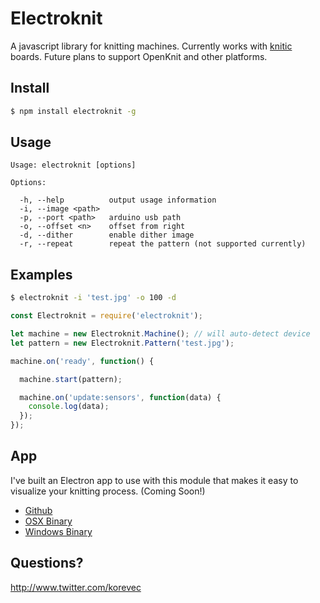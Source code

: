 # Electroknit

A javascript library for knitting machines. Currently works with [knitic](http://www.knitic.com) boards. Future plans to support OpenKnit and other platforms. 

## Install

````bash
$ npm install electroknit -g
````

## Usage

```
Usage: electroknit [options]

Options:

  -h, --help          output usage information
  -i, --image <path>  
  -p, --port <path>   arduino usb path
  -o, --offset <n>    offset from right
  -d, --dither        enable dither image
  -r, --repeat        repeat the pattern (not supported currently)
```

## Examples

```bash
$ electroknit -i 'test.jpg' -o 100 -d 
````

```javascript 
const Electroknit = require('electroknit');

let machine = new Electroknit.Machine(); // will auto-detect device
let pattern = new Electroknit.Pattern('test.jpg');

machine.on('ready', function() {

  machine.start(pattern);

  machine.on('update:sensors', function(data) {
    console.log(data);
  });
});

````

## App

I've built an Electron app to use with this module that makes it easy to visualize your knitting process. (Coming Soon!)
- [Github](#)
- [OSX Binary](#)
- [Windows Binary](#)

## Questions?

http://www.twitter.com/korevec